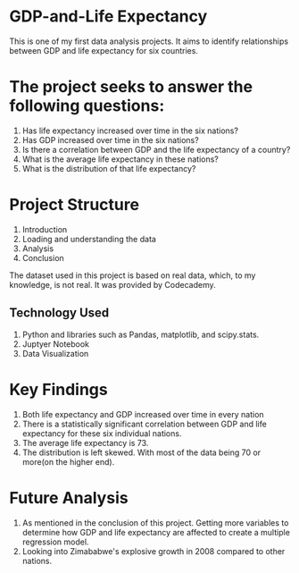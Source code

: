 # GDP-and-Life Expectancy 
This is one of my first data analysis projects. It aims to identify relationships between GDP and life expectancy for six countries. 

# The project seeks to answer the following questions:
1. Has life expectancy increased over time in the six nations?
2. Has GDP increased over time in the six nations?
3. Is there a correlation between GDP and the life expectancy of a country?
4. What is the average life expectancy in these nations?
5. What is the distribution of that life expectancy?

# Project Structure
1. Introduction
2. Loading and understanding the data
3. Analysis
4. Conclusion

The dataset used in this project is based on real data, which, to my knowledge, is not real. It was provided by Codecademy.

## Technology Used
1. Python and libraries such as Pandas, matplotlib, and scipy.stats.
2. Juptyer Notebook
3. Data Visualization

# Key Findings
1. Both life expectancy and GDP increased over time in every nation
2. There is a statistically significant correlation between GDP and life expectancy for these six individual nations.
3. The average life expectancy is 73.
4. The distribution is left skewed. With most of the data being 70 or more(on the higher end).

# Future Analysis 
1. As mentioned in the conclusion of this project. Getting more variables to determine how GDP and life expectancy are affected to create a multiple regression model.
2. Looking into Zimababwe's explosive growth in 2008 compared to other nations.
